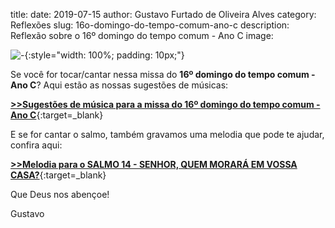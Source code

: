 title: 
date: 2019-07-15
author: Gustavo Furtado de Oliveira Alves
category: Reflexões
slug: 16o-domingo-do-tempo-comum-ano-c
description: Reflexão sobre o 16º domingo do tempo comum - Ano C
image: 



![-](-){:style="width: 100%; padding: 10px;"}



Se você for tocar/cantar nessa missa do **16º domingo do tempo comum - Ano C**?
Aqui estão as nossas sugestões de músicas:

[**>>Sugestões de música para a missa do 16º domingo do tempo comum - Ano C**](https://musicasparamissa.com.br/sugestoes-para/16o-domingo-do-tempo-comum-ano-c/){:target=\_blank}

E se for cantar o salmo, também gravamos uma melodia que pode te ajudar, confira aqui:

[**>>Melodia para o SALMO 14 - SENHOR, QUEM MORARÁ EM VOSSA CASA?**](https://musicasparamissa.com.br/musica/salmo-14-senhor-quem-morara-em-vossa-casa/){:target=\_blank}

Que Deus nos abençoe!

Gustavo
